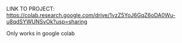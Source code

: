 LINK TO PROJECT: https://colab.research.google.com/drive/1vzZ5YoJ6GqZ6oDA0Wu-u8qdSYWUNSvOk?usp=sharing

Only works in google colab
